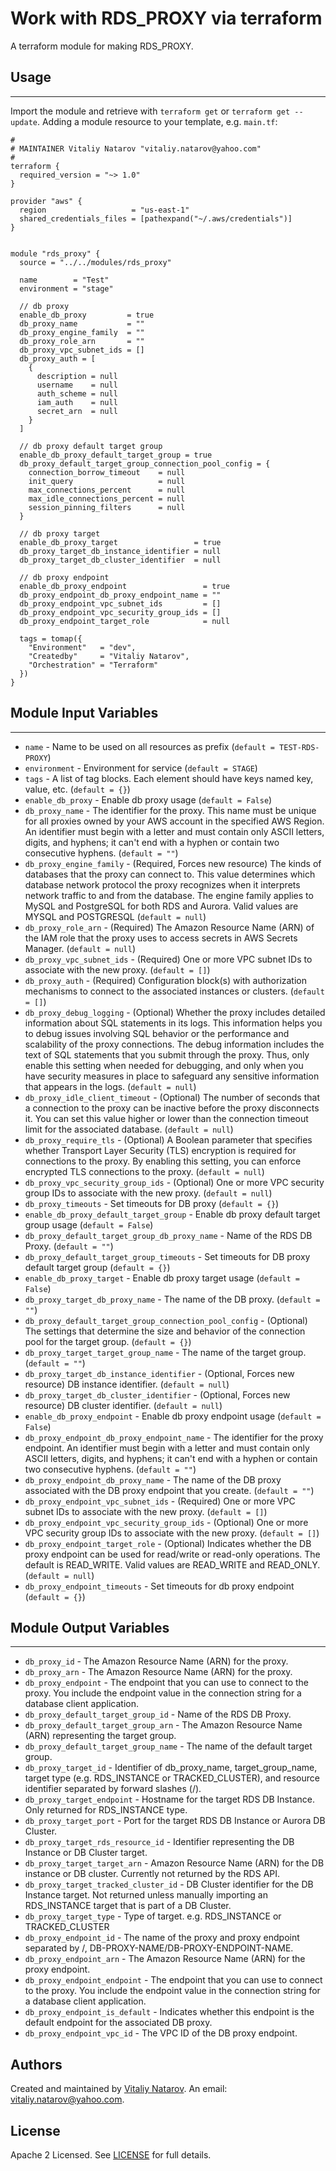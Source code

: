 # Work with RDS_PROXY via terraform

A terraform module for making RDS_PROXY.


## Usage
----------------------
Import the module and retrieve with ```terraform get``` or ```terraform get --update```. Adding a module resource to your template, e.g. `main.tf`:

```
#
# MAINTAINER Vitaliy Natarov "vitaliy.natarov@yahoo.com"
#
terraform {
  required_version = "~> 1.0"
}

provider "aws" {
  region                   = "us-east-1"
  shared_credentials_files = [pathexpand("~/.aws/credentials")]
}


module "rds_proxy" {
  source = "../../modules/rds_proxy"

  name        = "Test"
  environment = "stage"

  // db proxy
  enable_db_proxy         = true
  db_proxy_name           = ""
  db_proxy_engine_family  = ""
  db_proxy_role_arn       = ""
  db_proxy_vpc_subnet_ids = []
  db_proxy_auth = [
    {
      description = null
      username    = null
      auth_scheme = null
      iam_auth    = null
      secret_arn  = null
    }
  ]

  // db proxy default target group
  enable_db_proxy_default_target_group = true
  db_proxy_default_target_group_connection_pool_config = {
    connection_borrow_timeout    = null
    init_query                   = null
    max_connections_percent      = null
    max_idle_connections_percent = null
    session_pinning_filters      = null
  }

  // db proxy target
  enable_db_proxy_target                 = true
  db_proxy_target_db_instance_identifier = null
  db_proxy_target_db_cluster_identifier  = null

  // db proxy endpoint
  enable_db_proxy_endpoint                 = true
  db_proxy_endpoint_db_proxy_endpoint_name = ""
  db_proxy_endpoint_vpc_subnet_ids         = []
  db_proxy_endpoint_vpc_security_group_ids = []
  db_proxy_endpoint_target_role            = null

  tags = tomap({
    "Environment"   = "dev",
    "Createdby"     = "Vitaliy Natarov",
    "Orchestration" = "Terraform"
  })
}
```

## Module Input Variables
----------------------
- `name` - Name to be used on all resources as prefix (`default = TEST-RDS-PROXY`)
- `environment` - Environment for service (`default = STAGE`)
- `tags` - A list of tag blocks. Each element should have keys named key, value, etc. (`default = {}`)
- `enable_db_proxy` - Enable db proxy usage (`default = False`)
- `db_proxy_name` - The identifier for the proxy. This name must be unique for all proxies owned by your AWS account in the specified AWS Region. An identifier must begin with a letter and must contain only ASCII letters, digits, and hyphens; it can't end with a hyphen or contain two consecutive hyphens. (`default = ""`)
- `db_proxy_engine_family` - (Required, Forces new resource) The kinds of databases that the proxy can connect to. This value determines which database network protocol the proxy recognizes when it interprets network traffic to and from the database. The engine family applies to MySQL and PostgreSQL for both RDS and Aurora. Valid values are MYSQL and POSTGRESQL (`default = null`)
- `db_proxy_role_arn` - (Required) The Amazon Resource Name (ARN) of the IAM role that the proxy uses to access secrets in AWS Secrets Manager. (`default = null`)
- `db_proxy_vpc_subnet_ids` - (Required) One or more VPC subnet IDs to associate with the new proxy. (`default = []`)
- `db_proxy_auth` - (Required) Configuration block(s) with authorization mechanisms to connect to the associated instances or clusters. (`default = []`)
- `db_proxy_debug_logging` - (Optional) Whether the proxy includes detailed information about SQL statements in its logs. This information helps you to debug issues involving SQL behavior or the performance and scalability of the proxy connections. The debug information includes the text of SQL statements that you submit through the proxy. Thus, only enable this setting when needed for debugging, and only when you have security measures in place to safeguard any sensitive information that appears in the logs. (`default = null`)
- `db_proxy_idle_client_timeout` - (Optional) The number of seconds that a connection to the proxy can be inactive before the proxy disconnects it. You can set this value higher or lower than the connection timeout limit for the associated database. (`default = null`)
- `db_proxy_require_tls` - (Optional) A Boolean parameter that specifies whether Transport Layer Security (TLS) encryption is required for connections to the proxy. By enabling this setting, you can enforce encrypted TLS connections to the proxy. (`default = null`)
- `db_proxy_vpc_security_group_ids` - (Optional) One or more VPC security group IDs to associate with the new proxy. (`default = null`)
- `db_proxy_timeouts` - Set timeouts for DB proxy (`default = {}`)
- `enable_db_proxy_default_target_group` - Enable db proxy default target group usage (`default = False`)
- `db_proxy_default_target_group_db_proxy_name` - Name of the RDS DB Proxy. (`default = ""`)
- `db_proxy_default_target_group_timeouts` - Set timeouts for DB proxy default target group (`default = {}`)
- `enable_db_proxy_target` - Enable db proxy target usage (`default = False`)
- `db_proxy_target_db_proxy_name` - The name of the DB proxy. (`default = ""`)
- `db_proxy_default_target_group_connection_pool_config` - (Optional) The settings that determine the size and behavior of the connection pool for the target group. (`default = {}`)
- `db_proxy_target_target_group_name` - The name of the target group. (`default = ""`)
- `db_proxy_target_db_instance_identifier` - (Optional, Forces new resource) DB instance identifier. (`default = null`)
- `db_proxy_target_db_cluster_identifier` - (Optional, Forces new resource) DB cluster identifier. (`default = null`)
- `enable_db_proxy_endpoint` - Enable db proxy endpoint usage (`default = False`)
- `db_proxy_endpoint_db_proxy_endpoint_name` - The identifier for the proxy endpoint. An identifier must begin with a letter and must contain only ASCII letters, digits, and hyphens; it can't end with a hyphen or contain two consecutive hyphens. (`default = ""`)
- `db_proxy_endpoint_db_proxy_name` - The name of the DB proxy associated with the DB proxy endpoint that you create. (`default = ""`)
- `db_proxy_endpoint_vpc_subnet_ids` - (Required) One or more VPC subnet IDs to associate with the new proxy. (`default = []`)
- `db_proxy_endpoint_vpc_security_group_ids` - (Optional) One or more VPC security group IDs to associate with the new proxy. (`default = []`)
- `db_proxy_endpoint_target_role` - (Optional) Indicates whether the DB proxy endpoint can be used for read/write or read-only operations. The default is READ_WRITE. Valid values are READ_WRITE and READ_ONLY. (`default = null`)
- `db_proxy_endpoint_timeouts` - Set timeouts for db proxy endpoint (`default = {}`)

## Module Output Variables
----------------------
- `db_proxy_id` - The Amazon Resource Name (ARN) for the proxy.
- `db_proxy_arn` - The Amazon Resource Name (ARN) for the proxy.
- `db_proxy_endpoint` - The endpoint that you can use to connect to the proxy. You include the endpoint value in the connection string for a database client application.
- `db_proxy_default_target_group_id` - Name of the RDS DB Proxy.
- `db_proxy_default_target_group_arn` - The Amazon Resource Name (ARN) representing the target group.
- `db_proxy_default_target_group_name` - The name of the default target group.
- `db_proxy_target_id` - Identifier of db_proxy_name, target_group_name, target type (e.g. RDS_INSTANCE or TRACKED_CLUSTER), and resource identifier separated by forward slashes (/).
- `db_proxy_target_endpoint` - Hostname for the target RDS DB Instance. Only returned for RDS_INSTANCE type.
- `db_proxy_target_port` - Port for the target RDS DB Instance or Aurora DB Cluster.
- `db_proxy_target_rds_resource_id` - Identifier representing the DB Instance or DB Cluster target.
- `db_proxy_target_target_arn` - Amazon Resource Name (ARN) for the DB instance or DB cluster. Currently not returned by the RDS API.
- `db_proxy_target_tracked_cluster_id` - DB Cluster identifier for the DB Instance target. Not returned unless manually importing an RDS_INSTANCE target that is part of a DB Cluster.
- `db_proxy_target_type` - Type of target. e.g. RDS_INSTANCE or TRACKED_CLUSTER
- `db_proxy_endpoint_id` - The name of the proxy and proxy endpoint separated by /, DB-PROXY-NAME/DB-PROXY-ENDPOINT-NAME.
- `db_proxy_endpoint_arn` - The Amazon Resource Name (ARN) for the proxy endpoint.
- `db_proxy_endpoint_endpoint` - The endpoint that you can use to connect to the proxy. You include the endpoint value in the connection string for a database client application.
- `db_proxy_endpoint_is_default` - Indicates whether this endpoint is the default endpoint for the associated DB proxy.
- `db_proxy_endpoint_vpc_id` - The VPC ID of the DB proxy endpoint.


## Authors

Created and maintained by [Vitaliy Natarov](https://github.com/SebastianUA). An email: [vitaliy.natarov@yahoo.com](vitaliy.natarov@yahoo.com).

## License

Apache 2 Licensed. See [LICENSE](https://github.com/SebastianUA/terraform/blob/master/LICENSE) for full details.
